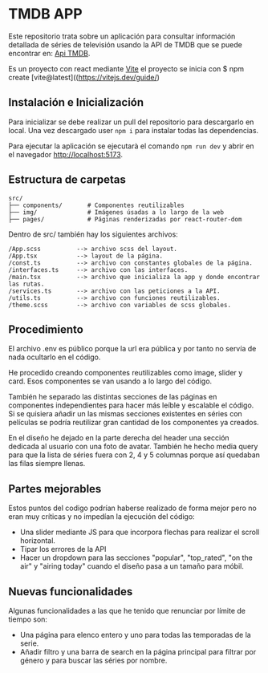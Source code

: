 # TMDB APP

Este repositorio trata sobre un aplicación para consultar información detallada de séries de televisión usando la API de TMDB que se puede encontrar en: [Api TMDB](https://developer.themoviedb.org/reference/intro/getting-started).

Es un proyecto con react mediante [Vite](https://vitejs.dev/) el proyecto se inicia con $ npm create [vite@latest]((https://vitejs.dev/guide/)

##  Instalación e Inicialización

Para inicializar se debe realizar un pull del repositorio para descargarlo en local. Una vez descargado user `npm i` para instalar todas las dependencias.

Para ejecutar la aplicación se ejecutarà el comando `npm run dev` y abrir en el navegador [http://localhost:5173](http://localhost:5173).

## Estructura de carpetas

```
src/
├── components/       # Componentes reutilizables 
├── img/              # Imágenes úsadas a lo largo de la web
├── pages/            # Páginas renderizadas por react-router-dom

```
Dentro de src/ también hay los siguientes archivos:
```
/App.scss          --> archivo scss del layout.
/App.tsx           --> layout de la página.
/const.ts          --> archivo con constantes globales de la página.
/interfaces.ts     --> archivo con las interfaces.
/main.tsx          --> archivo que inicializa la app y donde encontrar las rutas.
/services.ts       --> archivo con las peticiones a la API.
/utils.ts          --> archivo con funciones reutilizables.
/theme.scss        --> archivo con variables de scss globales.
```
## Procedimiento

El archivo .env es público porque la url era pública y por tanto no servía de nada ocultarlo en el código.

He procedido creando componentes reutilizables como image, slider y card. Esos componentes se van usando a lo largo del código.

También he separado las distintas secciones de las páginas en componentes independientes para hacer más leíble y escalable el código. Si se quisiera añadir un las mismas secciones existentes en séries con películas se podría reutilizar gran cantidad de los componentes ya creados.

En el diseño he dejado en la parte derecha del header una sección dedicada al usuario con una foto de avatar. También he hecho media query para que la lista de séries fuera con 2, 4 y 5 columnas porque así quedaban las filas siempre llenas.

## Partes mejorables

Estos puntos del codigo podrían haberse realizado de forma mejor pero no eran muy críticas y no impedían la ejecución del código:

- Una slider mediante JS para que incorpora flechas para realizar el scroll horizontal.
- Tipar los errores de la API
- Hacer un dropdown para las secciones "popular", "top_rated", "on the air" y "airing today" cuando el diseño pasa a un tamaño para móbil.

## Nuevas funcionalidades 

Algunas funcionalidades a las que he tenido que renunciar por límite de tiempo son:

- Una página para elenco entero y uno para todas las temporadas de la serie.
- Añadir filtro y una barra de search en la página principal para filtrar por género y para buscar las séries por nombre.


